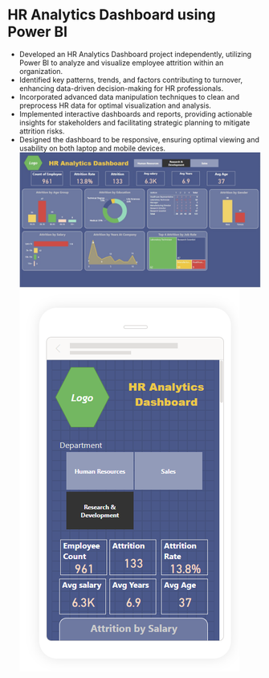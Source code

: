 # HR Analytics Dashboard using Power BI
- Developed an HR Analytics Dashboard project independently, utilizing Power BI to analyze and visualize employee attrition within an organization.
- Identified key patterns, trends, and factors contributing to turnover, enhancing data-driven decision-making for HR professionals.
- Incorporated advanced data manipulation techniques to clean and preprocess HR data for optimal visualization and analysis.
- Implemented interactive dashboards and reports, providing actionable insights for stakeholders and facilitating strategic planning to mitigate attrition risks.
- Designed the dashboard to be responsive, ensuring optimal viewing and usability on both laptop and mobile devices.
![HR Analytics Dashboard](https://github.com/ArchanaKhandelwal/HR-Analytic-Dashboard-Using-PowerBI/blob/main/Dashboard.jpg)
![HR Analytics Dashboard](https://github.com/ArchanaKhandelwal/HR-Analytic-Dashboard-Using-PowerBI/blob/main/Mobile_Dashboard.png)
